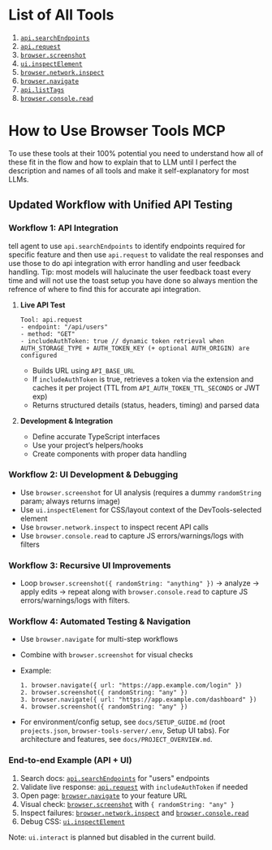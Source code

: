 # List of All Tools

1. [`api.searchEndpoints`](./each-tool-explained/api_searchEndpoints.md)
2. [`api.request`](./each-tool-explained/api_request.md)
3. [`browser.screenshot`](./each-tool-explained/browser_screenshot.md)
4. [`ui.inspectElement`](./each-tool-explained/ui_inspectElement.md)
5. [`browser.network.inspect`](./each-tool-explained/browser_network_inspect.md)
6. [`browser.navigate`](./each-tool-explained/browser_navigate.md)
7. [`api.listTags`](./each-tool-explained/api_listTags.md)
8. [`browser.console.read`](./each-tool-explained/browser_console_read.md)

# How to Use Browser Tools MCP

To use these tools at their 100% potential you need to understand how all of these fit in the flow and how to explain that to LLM until I perfect the description and names of all tools and make it self-explanatory for most LLMs.

## Updated Workflow with Unified API Testing

### **Workflow 1: API Integration**

tell agent to use `api.searchEndpoints` to identify endpoints required for specific feature and then use `api.request` to validate the real responses and use those to do api integration with error handling and user feedback handling.
Tip: most models will halucinate the user feedback toast every time and will not use the toast setup you have done so always mention the refrence of where to find this for accurate api integration.

1. **Live API Test**

   ```
   Tool: api.request
   - endpoint: "/api/users"
   - method: "GET"
   - includeAuthToken: true // dynamic token retrieval when AUTH_STORAGE_TYPE + AUTH_TOKEN_KEY (+ optional AUTH_ORIGIN) are configured
   ```

   - Builds URL using `API_BASE_URL`
   - If `includeAuthToken` is true, retrieves a token via the extension and caches it per project (TTL from `API_AUTH_TOKEN_TTL_SECONDS` or JWT exp)
   - Returns structured details (status, headers, timing) and parsed data

2. **Development & Integration**
   - Define accurate TypeScript interfaces
   - Use your project’s helpers/hooks
   - Create components with proper data handling

### **Workflow 2: UI Development & Debugging**

- Use `browser.screenshot` for UI analysis (requires a dummy `randomString` param; always returns image)
- Use `ui.inspectElement` for CSS/layout context of the DevTools-selected element
- Use `browser.network.inspect` to inspect recent API calls
- Use `browser.console.read` to capture JS errors/warnings/logs with filters

### **Workflow 3: Recursive UI Improvements**

- Loop `browser.screenshot({ randomString: "anything" })` → analyze → apply edits → repeat along with `browser.console.read` to capture JS errors/warnings/logs with filters. 

### **Workflow 4: Automated Testing & Navigation**

- Use `browser.navigate` for multi-step workflows
- Combine with `browser.screenshot` for visual checks
- Example:

  ```
  1. browser.navigate({ url: "https://app.example.com/login" })
  2. browser.screenshot({ randomString: "any" })
  3. browser.navigate({ url: "https://app.example.com/dashboard" })
  4. browser.screenshot({ randomString: "any" })
  ```

- For environment/config setup, see `docs/SETUP_GUIDE.md` (root `projects.json`, `browser-tools-server/.env`, Setup UI tabs). For architecture and features, see `docs/PROJECT_OVERVIEW.md`.

### End-to-end Example (API + UI)

1. Search docs: [`api.searchEndpoints`](./each-tool-explained/api_searchEndpoints.md) for "users" endpoints
2. Validate live response: [`api.request`](./each-tool-explained/api_request.md) with `includeAuthToken` if needed
3. Open page: [`browser.navigate`](./each-tool-explained/browser_navigate.md) to your feature URL
4. Visual check: [`browser.screenshot`](./each-tool-explained/browser_screenshot.md) with `{ randomString: "any" }`
5. Inspect failures: [`browser.network.inspect`](./each-tool-explained/browser_network_inspect.md) and [`browser.console.read`](./each-tool-explained/browser_console_read.md)
6. Debug CSS: [`ui.inspectElement`](./each-tool-explained/ui_inspectElement.md)

Note: `ui.interact` is planned but disabled in the current build.
